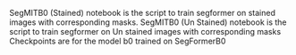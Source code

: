 SegMITB0 (Stained) notebook is the script to train segformer on stained images with corresponding masks.
SegMITB0 (Un Stained) notebook is the script to train segformer on Un stained images with corresponding masks
Checkpoints are for the model b0 trained on SegFormerB0
